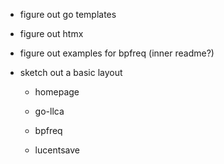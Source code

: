 - figure out go templates
- figure out htmx

- figure out examples for bpfreq (inner readme?)

- sketch out a basic layout

  - homepage

  - go-llca
  - bpfreq
  - lucentsave
